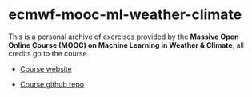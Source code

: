 # ecmwf-mooc-ml-weather-climate

This is a personal archive of exercises provided by the **Massive Open Online Course (MOOC) on Machine Learning in Weather &amp; Climate**, all credits go to the course.

- [Course website](https://www.ecmwf.int/mlwc-mooc)

- [Course github repo](https://github.com/ecmwf-projects/mooc-machine-learning-weather-climate)
